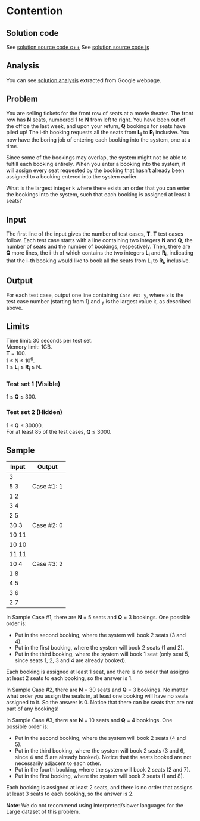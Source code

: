 # Contention

## Solution code

See [solution source code c++](/Round%20A/Contention/solution.cpp)
See [solution source code js](/Round%20A/Contention/solution.js)

## Analysis

You can see [solution analysis](/Round%20A/Contention/analysis.md) extracted from Google webpage.

## Problem

You are selling tickets for the front row of seats at a movie theater. The front row has **N** seats, numbered 1 to **N** from left to right. You have been out of the office the last week, and upon your return, **Q** bookings for seats have piled up! The i-th booking requests all the seats from **L<sub>i</sub>** to **R<sub>i</sub>** inclusive. You now have the boring job of entering each booking into the system, one at a time.

Since some of the bookings may overlap, the system might not be able to fulfill each booking entirely. When you enter a booking into the system, it will assign every seat requested by the booking that hasn't already been assigned to a booking entered into the system earlier.

What is the largest integer k where there exists an order that you can enter the bookings into the system, such that each booking is assigned at least k seats?

## Input

The first line of the input gives the number of test cases, **T**. **T** test cases follow. Each test case starts with a line containing two integers **N** and **Q**, the number of seats and the number of bookings, respectively. Then, there are **Q** more lines, the i-th of which contains the two integers **L<sub>i</sub>** and **R<sub>i</sub>**, indicating that the i-th booking would like to book all the seats from **L<sub>i</sub>** to **R<sub>i</sub>**, inclusive.

## Output

For each test case, output one line containing `Case #x: y`, where `x` is the test case number (starting from 1) and `y` is the largest value k, as described above.

## Limits

Time limit: 30 seconds per test set.<br>
Memory limit: 1GB.<br>
**T** = 100.<br>
1 ≤ N ≤ 10<sup>6</sup>.<br>
1 ≤ **L<sub>i</sub>** ≤ **R<sub>i</sub>** ≤ N.

### Test set 1 (Visible)

1 ≤ **Q** ≤ 300.

### Test set 2 (Hidden)

1 ≤ **Q** ≤ 30000.<br>
For at least 85 of the test cases, **Q** ≤ 3000.

## Sample

| Input | Output     |
| ----- | ---------- |
| 3     |            |
| 5 3   | Case #1: 1 |
| 1 2   |            |
| 3 4   |            |
| 2 5   |            |
| 30 3  | Case #2: 0 |
| 10 11 |            |
| 10 10 |            |
| 11 11 |            |
| 10 4  | Case #3: 2 |
| 1 8   |            |
| 4 5   |            |
| 3 6   |            |
| 2 7   |            |

In Sample Case #1, there are **N** = 5 seats and **Q** = 3 bookings. One possible order is:

- Put in the second booking, where the system will book 2 seats (3 and 4).
- Put in the first booking, where the system will book 2 seats (1 and 2).
- Put in the third booking, where the system will book 1 seat (only seat 5, since seats 1, 2, 3 and 4 are already booked).

Each booking is assigned at least 1 seat, and there is no order that assigns at least 2 seats to each booking, so the answer is 1.

In Sample Case #2, there are **N** = 30 seats and **Q** = 3 bookings. No matter what order you assign the seats in, at least one booking will have no seats assigned to it. So the answer is 0. Notice that there can be seats that are not part of any bookings!

In Sample Case #3, there are **N** = 10 seats and **Q** = 4 bookings. One possible order is:

- Put in the second booking, where the system will book 2 seats (4 and 5).
- Put in the third booking, where the system will book 2 seats (3 and 6, since 4 and 5 are already booked). Notice that the seats booked are not necessarily adjacent to each other.
- Put in the fourth booking, where the system will book 2 seats (2 and 7).
- Put in the first booking, where the system will book 2 seats (1 and 8).

Each booking is assigned at least 2 seats, and there is no order that assigns at least 3 seats to each booking, so the answer is 2.

**Note**: We do not recommend using interpreted/slower languages for the Large dataset of this problem.
